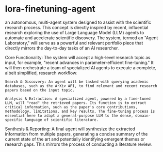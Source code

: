 # lora-finetuning-agent

an autonomous, multi-agent system designed to assist with the scientific research process. This concept is directly inspired by recent, influential research exploring the use of Large Language Model (LLM) agents to automate and accelerate scientific discovery. The system, termed an "Agent Laboratory," will serve as a powerful and relevant portfolio piece that directly mirrors the day-to-day tasks of an AI researcher.  

Core Functionality:
The system will accept a high-level research topic as input, for example, "recent advances in parameter-efficient fine-tuning." It will then orchestrate a team of specialized AI agents to execute a complete, albeit simplified, research workflow:

    Search & Discovery: An agent will be tasked with querying academic databases, such as the ArXiv API, to find relevant and recent research papers based on the input topic.

    Analysis & Extraction: A specialized agent, powered by a fine-tuned LLM, will "read" the retrieved papers. Its function is to extract critical information, such as the paper's core contributions, methodology, limitations, and key results. The fine-tuning process is essential here to adapt a general-purpose LLM to the dense, domain-specific language of scientific literature.   

Synthesis & Reporting: A final agent will synthesize the extracted information from multiple papers, generating a concise summary of the current state of the art and potentially identifying emergent themes or research gaps. This mirrors the process of conducting a literature review.